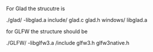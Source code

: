 For Glad the strucutre is 

./glad/
    -libglad.a
    include/
        glad.c
        glad.h
    windows/
        libglad.a

for GLFW the structure should be 

./GLFW/
    -libglfw3.a
    /include
        glfw3.h
        glfw3native.h


